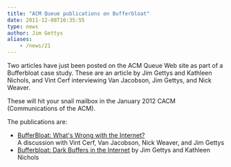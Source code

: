 ```yaml
---
title: "ACM Queue publications on Bufferbloat"
date: 2011-12-08T16:35:55
type: news
author: Jim Gettys
aliases:
    - /news/21
---
```

Two articles have just been posted on the ACM Queue Web site as part of
a Bufferbloat case study. These are an article by Jim Gettys and
Kathleen Nichols, and Vint Cerf interviewing Van Jacobson, Jim Gettys,
and Nick Weaver.

These will hit your snail mailbox in the January 2012 CACM
(Communications of the ACM).

The publications are:

-   [BufferBloat: What's Wrong with the
    Internet?](http://queue.acm.org/detail.cfm?id=2076798)\
    A discussion with Vint Cerf, Van Jacobson, Nick Weaver, and Jim
    Gettys
-   [Bufferbloat: Dark Buffers in the
    Internet](http://queue.acm.org/detail.cfm?id=2071893) by Jim Gettys
    and Kathleen Nichols

